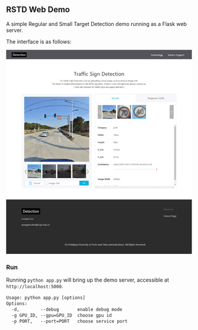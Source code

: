 ## RSTD Web Demo

A simple Regular and Small Target Detection demo running as a Flask web server.

The interface is as follows:

![interface](web_demo.png)

### Run

Running `python app.py` will bring up the demo server, accessible at `http://localhost:5000`.

```
Usage: python app.py [options]
Options:
  -d,        --debug       enable debug mode
  -g GPU_ID, --gpu=GPU_ID  choose gpu id
  -p PORT,   --port=PORT   choose service port
```
